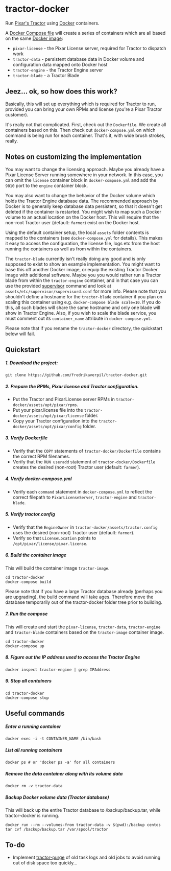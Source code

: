 # tractor-docker

Run [Pixar's Tractor](https://renderman.pixar.com/view/pixars-tractor) using [Docker](https://www.docker.com) containers.

A [Docker Compose file](https://docs.docker.com/compose/) will create a series of containers which are all based on the same [Docker image](https://docs.docker.com/engine/userguide/dockerimages/):
* `pixar-license` - the Pixar License server, required for Tractor to dispatch work
* `tractor-data` - persistent database data in Docker volume and configuration data mapped onto Docker host
* `tractor-engine` - the Tractor Engine server
* `tractor-blade` - a Tractor Blade


## Jeez... ok, so how does this work?

Basically, this will set up everything which is required for Tractor to run, provided you can bring your own RPMs and license (you're a Pixar Tractor customer).

It's really not that complicated. First, check out the `Dockerfile`. We create all containers based on this. Then check out `docker-compose.yml` on which command is being run for each container. That's it, with wide brush strokes, really.


## Notes on customizing the implementation

You may want to change the licensing approach. Maybe you already have a Pixar License Server running somewhere in your network. In this case, you can omit the `license` container block in `docker-compose.yml` and add the `9010` port to the `engine` container block.

You may also want to change the behavior of the Docker volume which holds the Tractor Engine database data. The recommended approach by Docker is to generally keep database data persistent, so that it doesn't get deleted if the container is restarted. You might wish to map such a Docker volume to an actual location on the Docker host. This will require that the non-root Tractor user (default: `farmer`) exist on the Docker host.

Using the default container setup, the local `assets` folder contents is mapped to the containers (see `docker-compose.yml` for  details). This makes it easy to access the configuration, the license file, logs etc from the host running the containers as well as from within the containers.

The `tractor-blade` currently isn't really doing any good and is only supposed to exist to show an example implementation. You might want to base this off another Docker image, or equip the existing Tractor Docker image with additional software. Maybe you you would rather run a Tractor blade from within the `tractor-engine` container, and in that case you can use the provided [supervisor](http://supervisord.org) command and look at `assets/etc/supervisor/supervisord.conf` for more info. Please note that you shouldn't define a hostname for the `tractor-blade` container if you plan on scaling this container using e.g. `docker-compose blade scale=10`. If you do this, all such blades will share the same hostname and only one blade will show in Tractor Engine. Also, if you wish to scale the blade service, you must comment out its `container_name` attribute in `docker-compose.yml`.

Please note that if you rename the `tractor-docker` directory, the quickstart below will fail.



## Quickstart

#####  1. Download the project:

    git clone https://github.com/fredrikaverpil/tractor-docker.git


#####  2. Prepare the RPMs, Pixar license and Tractor configuration.

* Put the Tractor and PixarLicense server RPMs in `tractor-docker/assets/opt/pixar/rpms`.
* Put your pixar.license file into the `tractor-docker/assets/opt/pixar/license` folder.
* Copy your Tractor configuration into the `tractor-docker/assets/opt/pixar/config` folder.


#####  3. Verify Dockerfile

* Verify that the `COPY` statements of `tractor-docker/Dockerfile` contains the correct RPM filenames.
* Verify that the `RUN useradd` statement of `tractor-docker/Dockerfile` creates the desired (non-root) Tractor user (default: `farmer`).


#####  4. Verify docker-compose.yml

* Verify each `command` statement in `docker-compose.yml` to reflect the correct filepath to `PixarLicenseServer`, `tractor-engine` and `tractor-blade`.


##### 5. Verify tractor.config

* Verify that the `EngineOwner` in `tractor-docker/assets/tractor.config` uses the desired (non-root) Tractor user (default: `farmer`).
* Verify so that `LicenseLocation` points to `/opt/pixar/license/pixar.license`.


##### 6. Build the container image

This will build the container image `tractor-image`.

    cd tractor-docker
    docker-compose build

Please note that if you have a large Tractor database already (perhaps you are upgrading), the build command will take ages. Therefore move the database temporarily out of the tractor-docker folder tree prior to building.

##### 7. Run the compose

This will create and start the `pixar-license`, `tractor-data`, `tractor-engine` and `tractor-blade` containers based on the `tractor-image` container image.

    cd tractor-docker
    docker-compose up


##### 8. Figure out the IP address used to access the Tractor Engine

    docker inspect tractor-engine | grep IPAddress


##### 9. Stop all containers

	cd tractor-docker
    docker-compose stop


## Useful commands


##### Enter a running container

    docker exec -i -t CONTAINER_NAME /bin/bash

##### List all running containers

    docker ps # or 'docker ps -a' for all containers

##### Remove the data container along with its volume data

    docker rm -v tractor-data

##### Backup Docker volume data (Tractor database)

This will back up the entire Tractor database to /backup/backup.tar, while tractor-docker is running.

    docker run --rm --volumes-from tractor-data -v $(pwd):/backup centos tar cvf /backup/backup.tar /var/spool/tractor



## To-do

* Implement [tractor-purge](https://github.com/fredrikaverpil/tractor-purge) of old task logs and old jobs to avoid running out of disk space too quickly...
